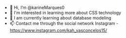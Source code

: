 - 👋 Hi, I’m @karineMarques0
- 👀 I'm interested in learning more about CSS technology
- 🌱 I am currently learning about database modeling
- 📫 Contact me through the social network Instagram - https://www.instagram.com/kah_vasconcelos15/
